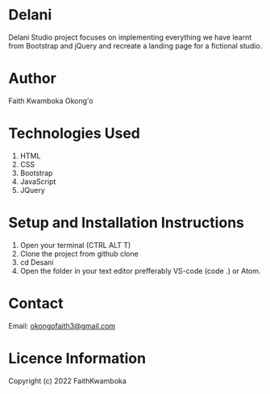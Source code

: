 # Delani
Delani Studio project focuses on implementing everything we have learnt from Bootstrap and jQuery and recreate a landing page for a fictional studio.

# Author
Faith Kwamboka Okong'o

# Technologies Used
1. HTML
2. CSS
3. Bootstrap
4. JavaScript
5. JQuery

# Setup and Installation Instructions

1. Open your terminal (CTRL ALT T)
2. Clone the project from github clone 
3. cd Desani
4. Open the folder in your text editor prefferably VS-code (code .) or Atom.

# Contact

Email: okongofaith3@gmail.com

# Licence Information

Copyright (c) 2022 FaithKwamboka

